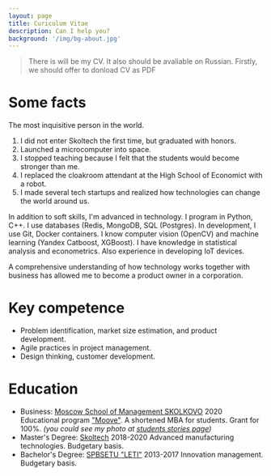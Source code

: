 ```yaml
---
layout: page
title: Curiculum Vitae
description: Can I help you?
background: '/img/bg-about.jpg'
---
```


> There is will be my CV. It also should be avaliable on Russian. Firstly, we should offer to donload CV as PDF

# Some facts
The most inquisitive person in the world.

1. I did not enter Skoltech the first time, but graduated with honors.
2. Launched a microcomputer into space.
3. I stopped teaching because I felt that the students would become stronger than me.
4. I replaced the cloakroom attendant at the High School of Economict with a robot.
5. I made several tech startups and realized how technologies can change the world around us.

In addition to soft skills, I'm advanced in technology. I program in Python, C++. I use databases (Redis, MongoDB, SQL (Postgres). In development, I use Git, Docker containers. I know computer vision (OpenCV) and machine learning (Yandex Catboost, XGBoost). I have knowledge in statistical analysis and econometrics. Also experience in developing IoT devices.

A comprehensive understanding of how technology works together with business has allowed me to become a product owner in a corporation.

# Key competence
* Problem identification, market size estimation, and product development.
* Agile practices in project management.
* Design thinking, customer development.

# Education
* Business: [Moscow School of Management SKOLKOVO](https://www.skolkovo.ru/en) 2020
Educational program ["Moove"](https://www.skolkovo.ru/programmes/07112020-moove-by-skolkovo-mts/). A shortened MBA for students. Grant for 100%. 
_(you could see my photo at [students stories page](https://www.skolkovo.ru/programmes/07112020-moove-by-skolkovo-mts/istorii-uspeha/))_
* Master's Degree: [Skoltech](https://www.skoltech.ru/en/) 2018-2020
Advanced manufacturing technologies. Budgetary basis.
* Bachelor's Degree: [SPBSETU "LETI"](https://etu.ru/en/university/) 2013-2017 Innovation management. Budgetary basis.
